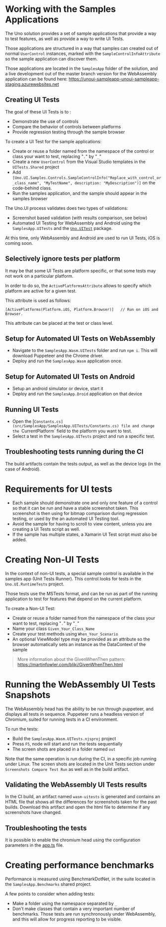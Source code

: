 # Working with the Samples Applications

The Uno solution provides a set of sample applications that provide a way to test features, as
well as provide a way to write UI Tests.

Those applications are structured in a way that samples can created out of normal `UserControl` instances, marked with the `SampleControlInfoAttribute` so the sample application can discover them.

Those applications are located in the `SamplesApp` folder of the solution, and a live development out of the master branch version for the WebAssembly application can be found here: https://unoui-sampleapp-unoui-sampleapp-staging.azurewebsites.net

## Creating UI Tests

The goal of these UI Tests is to :

* Demonstrate the use of controls
* Compare the behavior of controls between platforms
* Provide regression testing through the sample browser

To create a UI Test for the sample applications:
- Create or reuse a folder named from the namespace of the control or class your want to test, replacing "`.`" by "`_`"
- Create a new `UserControl` from the Visual Studio templates in the `UITests.Shared` project
- Add `[Uno.UI.Samples.Controls.SampleControlInfo("Replace_with_control_or_class_name", "MyTestName", description: "MyDescription")]` on the code-behind class.
- Run the samples application, and the sample should appear in the samples browser

The Uno.UI process validates does two types of validations:
- Screenshot based validation (with results comparison, see below)
- Automated UI Testing for WebAssembly and Android using the `SamplesApp.UITests` and the [`Uno.UITest`](https://www.nuget.org/packages?q=uno.uitest) package.

At this time, only WebAssembly and Android are used to run UI Tests, iOS is coming soon.

## Selectively ignore tests per platform

It may be that some UI Tests are platform specific, or that some tests may not work on a particular platform.

In order to do so, the `ActivePlatformsAttribute` allows to specify which platform are active for a given test.

This attribute is used as follows:
```
[ActivePlatforms(Platform.iOS, Platform.Browser)]	// Run on iOS and Browser.
```

This attribute can be placed at the test or class level.

## Setup for Automated UI Tests on WebAssembly
- Navigate to the `SamplesApp.Wasm.UITests` folder and run `npm i`. This will download Puppeteer and the Chrome driver.
- Deploy and run the `SamplesApp.Wasm` application once.

## Setup for Automated UI Tests on Android
- Setup an android simulator or device, start it
- Deploy and run the `SamplesApp.Droid` application on that device

## Running UI Tests
- Open the [`Constants.cs](src/SamplesApp/SamplesApp.UITests/Constants.cs) file and change the `CurrentPlatform` field to the platform you want to test.
- Select a test in the `SamplesApp.UITests` project and run a specific test.

## Troubleshooting tests running during the CI
The build artifacts contain the tests output, as well as the device logs (in the case of Android).

# Requirements for UI tests

- Each sample should demonstrate one and only one feature of a control so
that it can be run and have a stable screenshot taken. This screenshot is then
using for bitmap comparison during regression testing, or used by the an automated UI Testing tool.
- Avoid the sample for having to scroll to view content, unless you are creating a UI Tests script as well.
- If the sample has multiple states, a Xamarin UI Test script must also be added.

# Creating Non-UI Tests

In the context of non-UI tests, a special sample control is available in the samples app (Unit Tests Runner). This control looks for tests in the `Uno.UI.RuntimeTests` project.

Those tests use the MSTests format, and can be run as part of the running application to test for features that depend on the current platform.

To create a Non-UI Test:
- Create or reuse a folder named from the namespace of the class your want to test, replacing "`.`" by "`_`"
- Name your class `Given_Your_Class_Name` 
- Create your test methods using `When_Your_Scenario`
- An optional ViewModel type may be provided as an attribute so the browser automatically sets an instance as the DataContext of the sample

> More information about the GivenWhenThen pattern: <https://martinfowler.com/bliki/GivenWhenThen.html>

# Running the WebAssembly UI Tests Snapshots
The WebAssembly head has the ability to be run through puppeteer, and displays all tests in sequence. Puppeteer runs a headless version of Chromium, suited for running tests in a CI environment.

To run the tests:
- Build the `SamplesApp.Wasm.UITests.njsproj` project
- Press `F5`, node will start and run the tests sequentially
- The screen shots are placed in a folder named `out`

Note that the same operation is run during the CI, in a specific job running under Linux. The screen shots are located in the Unit Tests section under `Screenshots Compare Test Run` as well as in the build artifact.

## Validating the WebAssembly UI Tests results

In the CI build, an artifact named `wasm-uitests` is generated and contains an HTML file that shows all the differences
for screenshots taken for the past builds. Download this artifact and open the html file to determine if any screenshots
have changed.

## Troubleshooting the tests
It is possible to enable the chromium head using the configuration parameters in the [app.ts](src/SamplesApp/SamplesApp.Wasm.UITests/app.ts) file.

# Creating performance benchmarks

Performance is measured using BenchmarkDotNet, in the suite located in the `SamplesApp.Benchmarks` shared project.

A few points to consider when adding tests:
- Make a folder using the namespace separated by `_`
- Don't make classes that contain a very important number of benchmarks. Those tests are run synchronously under
WebAssembly, and this will allow for progress reporting to be visible.
